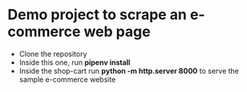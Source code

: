 # Demo project to scrape an e-commerce web page

* Clone the repository
* Inside this one, run **pipenv install**
* Inside the shop-cart run **python -m http.server 8000** to serve the sample e-commerce website

